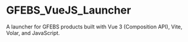 # GFEBS_VueJS_Launcher
 A launcher for GFEBS products built with Vue 3 (Composition API), Vite, Volar, and JavaScript.
